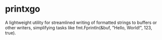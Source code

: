 # printxgo
A lightweight utility for streamlined writing of formatted strings to buffers or other writers, simplifying tasks like fmt.Fprintln(&amp;buf, "Hello, World!", 123, true).

